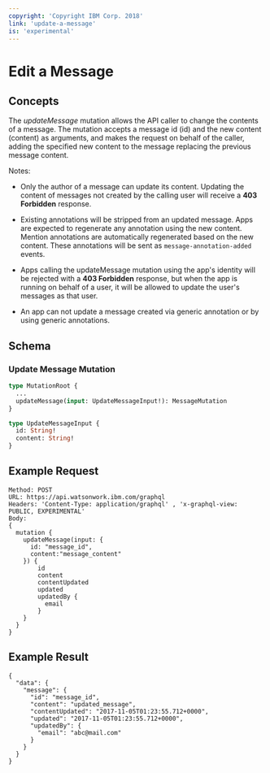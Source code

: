 ```yaml
---
copyright: 'Copyright IBM Corp. 2018'
link: 'update-a-message'
is: 'experimental'
---
```


# Edit a Message

## Concepts

The _updateMessage_ mutation allows the API caller to change the contents of a message.  The mutation accepts a message id (id) and the new content (content) as arguments, and makes the request on behalf of the caller, adding the specified new content to the message replacing the previous message content.

Notes:


 - Only the author of a message can update its content.  Updating the content of messages not created by the calling user will receive a **403 Forbidden** response.

 - Existing annotations will be stripped from an updated message.  Apps are expected to regenerate any annotation using the new content.  Mention annotations are automatically regenerated based on the new content.  These annotations will be sent as `message-annotation-added` events.

 - Apps calling the updateMessage mutation using the app's identity will be rejected with a **403 Forbidden** response, but when the app is running on behalf of a user, it will be allowed to update the user's messages as that user.

 - An app can not update a message created via generic annotation or by using generic annotations.


## Schema

### Update Message Mutation



```graphql
type MutationRoot {
  ...
  updateMessage(input: UpdateMessageInput!): MessageMutation
}

type UpdateMessageInput {
  id: String!
  content: String!
}
```

## Example Request

~~~~
Method: POST
URL: https://api.watsonwork.ibm.com/graphql
Headers: 'Content-Type: application/graphql' , 'x-graphql-view: PUBLIC, EXPERIMENTAL'
Body:
{
  mutation {
    updateMessage(input: {
      id: "message_id",
      content:"message_content"
    }) {
        id
        content
        contentUpdated
        updated
        updatedBy {
          email
        }
    }
  }
}
~~~~
## Example Result

~~~~
{
  "data": {
    "message": {
      "id": "message_id",
      "content": "updated_message",
      "contentUpdated": "2017-11-05T01:23:55.712+0000",
      "updated": "2017-11-05T01:23:55.712+0000",
      "updatedBy": {
        "email": "abc@mail.com"
      }
    }
  }
}
~~~~

